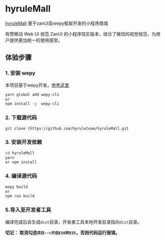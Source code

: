 # hyruleMall

[hyruleMall](https://github.com/hyruleteam/hyruleMall.git) 基于zanUI及wepy框架开发的小程序商城

有赞移动 Web UI 规范 ZanUI 的小程序现实版本，结合了微信的视觉规范，为用户提供更加统一的使用感受。

## 体验步骤

### 1. 安装 wepy
本项目基于wepy开发，[参考这里](https://github.com/wepyjs/wepy)
```bash
yarn global add wepy-cli
or
npm install -g  wepy-cli
```

### 2. 下载源代码
```bash
git clone (https://github.com/hyruleteam/hyruleMall.git
```

### 3. 安装开发依赖
```bash
cd hyruleMall
yarn
or npm install
```

### 4. 编译源代码
```bash
wepy build
or
npm run build
```

### 5.导入至开发者工具

编译完成后会生成`dist`目录，开发者工具本地开发目录指向`dist`目录。

**切记： 取消勾选`项目-->开启ES6转ES5`，否则代码运行报错。**

